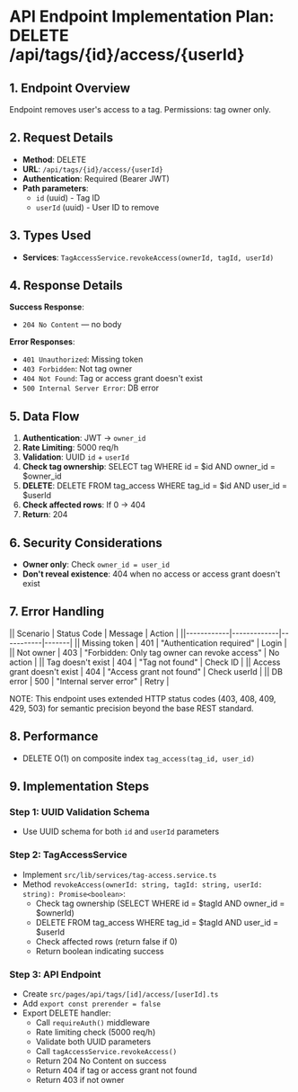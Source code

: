 # API Endpoint Implementation Plan: DELETE /api/tags/{id}/access/{userId}

## 1. Endpoint Overview

Endpoint removes user's access to a tag. Permissions: tag owner only.

## 2. Request Details

- **Method**: DELETE
- **URL**: `/api/tags/{id}/access/{userId}`
- **Authentication**: Required (Bearer JWT)
- **Path parameters**:
  - `id` (uuid) - Tag ID
  - `userId` (uuid) - User ID to remove

## 3. Types Used

- **Services**: `TagAccessService.revokeAccess(ownerId, tagId, userId)`

## 4. Response Details

**Success Response**:

- `204 No Content` — no body

**Error Responses**:

- `401 Unauthorized`: Missing token
- `403 Forbidden`: Not tag owner
- `404 Not Found`: Tag or access grant doesn't exist
- `500 Internal Server Error`: DB error

## 5. Data Flow

1. **Authentication**: JWT → `owner_id`
2. **Rate Limiting**: 5000 req/h
3. **Validation**: UUID `id` + `userId`
4. **Check tag ownership**: SELECT tag WHERE id = $id AND owner_id = $owner_id
5. **DELETE**: DELETE FROM tag_access WHERE tag_id = $id AND user_id = $userId
6. **Check affected rows**: If 0 → 404
7. **Return**: 204

## 6. Security Considerations

- **Owner only**: Check `owner_id = user_id`
- **Don't reveal existence**: 404 when no access or access grant doesn't exist

## 7. Error Handling

|| Scenario | Status Code | Message | Action |
||------------|-------------|-----------|-------|
|| Missing token | 401 | "Authentication required" | Login |
|| Not owner | 403 | "Forbidden: Only tag owner can revoke access" | No action |
|| Tag doesn't exist | 404 | "Tag not found" | Check ID |
|| Access grant doesn't exist | 404 | "Access grant not found" | Check userId |
|| DB error | 500 | "Internal server error" | Retry |

NOTE: This endpoint uses extended HTTP status codes (403, 408, 409, 429, 503) for semantic precision beyond the base REST standard.

## 8. Performance

- DELETE O(1) on composite index `tag_access(tag_id, user_id)`

## 9. Implementation Steps

### Step 1: UUID Validation Schema

- Use UUID schema for both `id` and `userId` parameters

### Step 2: TagAccessService

- Implement `src/lib/services/tag-access.service.ts`
- Method `revokeAccess(ownerId: string, tagId: string, userId: string): Promise<boolean>`:
  - Check tag ownership (SELECT WHERE id = $tagId AND owner_id = $ownerId)
  - DELETE FROM tag_access WHERE tag_id = $tagId AND user_id = $userId
  - Check affected rows (return false if 0)
  - Return boolean indicating success

### Step 3: API Endpoint

- Create `src/pages/api/tags/[id]/access/[userId].ts`
- Add `export const prerender = false`
- Export DELETE handler:
  - Call `requireAuth()` middleware
  - Rate limiting check (5000 req/h)
  - Validate both UUID parameters
  - Call `tagAccessService.revokeAccess()`
  - Return 204 No Content on success
  - Return 404 if tag or access grant not found
  - Return 403 if not owner
